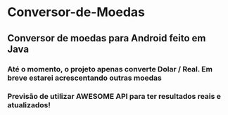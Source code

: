 # Conversor-de-Moedas
## Conversor de moedas para Android feito em Java


### Até o momento, o projeto apenas converte Dolar / Real. Em breve estarei acrescentando outras moedas

### Previsão de utilizar AWESOME API para ter resultados reais e atualizados!

